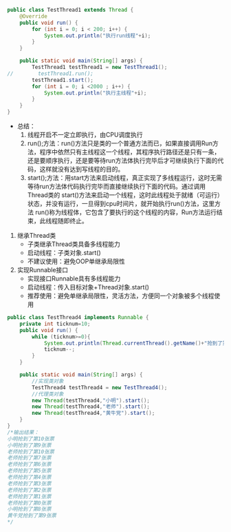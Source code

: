 ```java
public class TestThread1 extends Thread {
    @Override
    public void run() {
        for (int i = 0; i < 200; i++) {
            System.out.println("执行run线程"+i);
        }
    }

    public static void main(String[] args) {
        TestThread1 testThread1 = new TestThread1();
//        testThread1.run(); 
        testThread1.start();
        for (int i = 0; i <2000 ; i++) {
            System.out.println("执行主线程"+i);
        }
    }
}
```

* 总结：
  1. 线程开启不一定立即执行，由CPU调度执行
  2. run();方法：run()方法只是类的一个普通方法而已，如果直接调用Run方法，程序中依然只有主线程这一个线程，其程序执行路径还是只有一条，还是要顺序执行，还是要等待run方法体执行完毕后才可继续执行下面的代码，这样就没有达到写线程的目的。
  3.  start();方法：用start方法来启动线程，真正实现了多线程运行，这时无需等待run方法体代码执行完毕而直接继续执行下面的代码。通过调用Thread类的 start()方法来启动一个线程，这时此线程处于就绪（可运行）状态，并没有运行，一旦得到cpu时间片，就开始执行run()方法，这里方法 run()称为线程体，它包含了要执行的这个线程的内容，Run方法运行结束，此线程随即终止。



1. 继承Thread类
   * 子类继承Thread类具备多线程能力
   * 启动线程：子类对象.start()
   * 不建议使用：避免OOP单继承局限性
2. 实现Runnable接口
   * 实现接口Runnable具有多线程能力
   * 启动线程：传入目标对象+Thread对象.start()
   * 推荐使用：避免单继承局限性，灵活方法，方便同一个对象被多个线程使用



```java
public class TestThread4 implements Runnable {
    private int ticknum=10;
    public void run() {
        while (ticknum>=0){
            System.out.println(Thread.currentThread().getName()+"抢到了第"+ticknum+"张票");
            ticknum--;
        }
    }

    public static void main(String[] args) {
        //实现类对象
        TestThread4 testThread4 = new TestThread4();
        //代理类对象
        new Thread(testThread4,"小明").start();
        new Thread(testThread4,"老师").start();
        new Thread(testThread4,"黄牛党").start();
    }
}
/*输出结果：
小明抢到了第10张票
小明抢到了第9张票
老师抢到了第10张票
老师抢到了第7张票
老师抢到了第6张票
老师抢到了第5张票
老师抢到了第4张票
老师抢到了第3张票
老师抢到了第2张票
老师抢到了第1张票
老师抢到了第0张票
小明抢到了第8张票
黄牛党抢到了第9张票
*/
```

